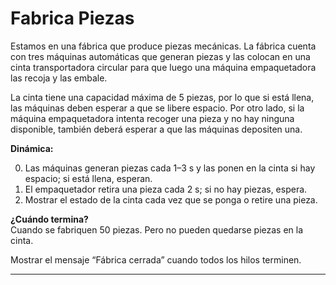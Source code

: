 # Fabrica Piezas

Estamos en una fábrica que produce piezas mecánicas. La fábrica cuenta con tres máquinas automáticas que generan piezas y las colocan en una cinta transportadora circular para que luego una máquina empaquetadora las recoja y las embale.

La cinta tiene una capacidad máxima de 5 piezas, por lo que si está llena, las máquinas deben esperar a que se libere espacio. Por otro lado, si la máquina empaquetadora intenta recoger una pieza y no hay ninguna disponible, también deberá esperar a que las máquinas depositen una.

**Dinámica:**

0. Las máquinas generan piezas cada 1–3 s y las ponen en la cinta si hay espacio; si está llena, esperan.  
1. El empaquetador retira una pieza cada 2 s; si no hay piezas, espera.  
2. Mostrar el estado de la cinta cada vez que se ponga o retire una pieza.

**¿Cuándo termina?**  
Cuando se fabriquen 50 piezas. Pero no pueden quedarse piezas en la cinta.

Mostrar el mensaje “Fábrica cerrada” cuando todos los hilos terminen.

---
